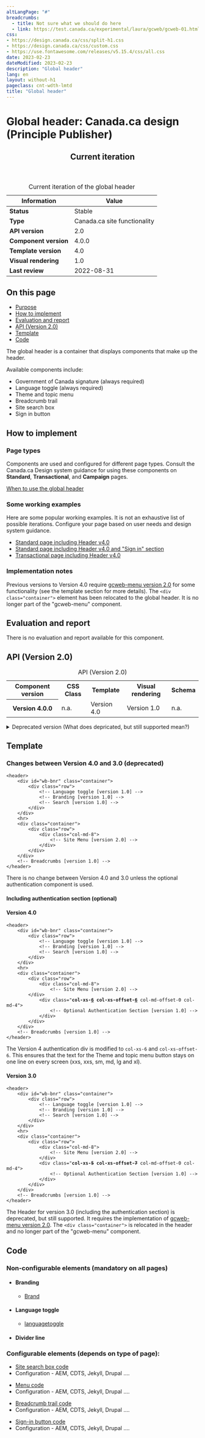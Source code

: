 ```yaml
---
altLangPage: "#"
breadcrumbs:
  - title: Not sure what we should do here
  - link: https://test.canada.ca/experimental/laura/gcweb/gcweb-01.html
css:
- https://design.canada.ca/css/split-h1.css
- https://design.canada.ca/css/custom.css
- https://use.fontawesome.com/releases/v5.15.4/css/all.css
date: 2023-02-23
dateModified: 2023-02-23
description: "Global header"
lang: en
layout: without-h1
pageclass: cnt-wdth-lmtd
title: "Global header"
---
```

<h1 property="name" id="wb-cont" dir="ltr"><span class="stacked"><span>Global header</span>: <span>Canada.ca design (Principle Publisher)</span></span></h1>
<div class="wb-prettify all-pre hide"></div>
<div class="row">
  <div class="col-md-8">
    <div class="panel panel-info">
      <header class="panel-heading">
        <h2 class="panel-title">Current iteration</h2>
      </header>
      <table class="table table-bordered table-condensed small">
        <caption class="wb-inv">
        Current iteration of the global header
        </caption>
        <thead class="wb-inv">
          <tr>
            <th class="col-md-4 active h3">Information</th>
            <th class="col-md-8 active h3" >Value</th>
          </tr>
        </thead>
        <tbody>
          <tr>
            <td><strong>Status</strong></td>
            <td>Stable</td>
          </tr>
          <tr>
            <td><strong>Type</strong></td>
            <td>Canada.ca site functionality</td>
          </tr>
          <tr>
            <td><strong>API version</strong></td>
            <td>2.0</td>
          </tr>
          <tr>
            <td><strong>Component version</strong></td>
            <td>4.0.0</td>
          </tr>
          <tr>
            <td><strong>Template version</strong></td>
            <td>4.0</td>
          </tr>
          <tr>
            <td><strong>Visual rendering</strong></td>
            <td>1.0</td>
          </tr>
          <tr>
            <td><strong>Last review</strong></td>
            <td>2022-08-31</td>
          </tr>
        </tbody>
      </table>
    </div>
  </div>
</div>
<h2>On this page</h2>
<ul>
  <li><a href="#purpose">Purpose</a></li>
  <li><a href="#implement">How to implement</a></li>
  <li><a href="#evaluation">Evaluation and report</a></li>
  <li><a href="#api">API (Version 2.0)</a></li>
  <li><a href="#template">Template</a></li>
  <li><a href="#code">Code</a></li>
</ul>
<p>The global header is a container that displays components that make up the header.</p>
<p>Available components include:</p>
<ul>
  <li>Government of Canada signature (always required)</li>
  <li>Language toggle (always required)</li>
  <li>Theme and topic menu</li>
  <li>Breadcrumb trail</li>
  <li>Site search box</li>
  <li>Sign in button</li>
</ul>
<h2 id="implement">How to implement</h2>
<h3>Page types</h3>
<p>Components are used and configured for different page types.   Consult the Canada.ca Design system guidance for using these components on <strong>Standard</strong>, <strong>Transactional</strong>, and <strong>Campaign</strong> pages.</p>
<p><a href="https://design.canada.ca/common-design-patterns/global-header.html#when">When to use the global header</a></p>
<h3>Some working examples</h3>
<p>Here are some popular working examples.  It is not an exhaustive list of possible iterations.  Configure your page based on user needs and design system guidance.</p>
<ul>
  <li><a href="https://wet-boew.github.io/GCWeb/templates/content-en.html">Standard page including Header v4.0</a></li>
  <li><a href="https://wet-boew.github.io/GCWeb/sites/authentication/contextual-signin-en.html">Standard page including Header v4.0 and "Sign in" section</a></li>
  <li><a href="https://test.canada.ca/experimental/examples/layout-transactional-01-en.html">Transactional page including Header v4.0</a></li>
</ul>
<h3>Implementation notes</h3>
<p>Previous versions to Version 4.0 require <a href="https://wet-boew.github.io/GCWeb/sites/gcweb-menu/gcweb-menu-docs-en.html">gcweb-menu version 2.0</a> for some functionality (see the template section for more details).  The <code><span class="nowrap">&lt;div class="container"&gt;</span></code> element has been relocated to the global header.  It is no longer part of the "gcweb-menu" component.</p>
<h2 id="evaluation">Evaluation and report</h2>
<p>There is no evaluation and report available for this component.</p>
<h2 id="api">API (Version 2.0)</h2>
<table class="table table-bordered small">
  <caption class="wb-inv">
  API (Version 2.0)
  </caption>
  <tr>
    <th>Component version</th>
    <th>CSS Class</th>
    <th>Template</th>
    <th>Visual rendering</th>
    <th>Schema</th>
  </tr>
  <tr>
    <th>Version 4.0.0</th>
    <td>n.a.</td>
    <td>Version 4.0</td>
    <td>Version 1.0</td>
    <td>n.a.</td>
  </tr>
</table>
<details>
  <summary>Deprecated version (What does depricated, but still supported mean?)</summary>
  <div class="mrgn-tp-lg">
    <table class="table table-bordered small">
      <tr>
        <th>Component version</th>
        <th>CSS Class</th>
        <th>Template</th>
        <th>Visual rendering</th>
        <th>Schema</th>
      </tr>
      <tr>
        <th>Version 3.0.0</th>
        <td>n.a.</td>
        <td>Version 3.0</td>
        <td>Version 1.0</td>
        <td>n.a.</td>
      </tr>
      <tr>
        <th>Version 2.0.0</th>
        <td>n.a.</td>
        <td>Version 2.0</td>
        <td>Version 1.0</td>
        <td>n.a.</td>
      </tr>
      <tr>
        <th>Version 1.0</th>
        <td>n.a.</td>
        <td>Version 1.0</td>
        <td>Version 1.0</td>
        <td>n.a.</td>
      </tr>
    </table>
  </div>
</details>
<h2 id="template">Template</h2>
<h3>Changes between Version 4.0 and 3.0 (deprecated)</h3>
<div class="row">
  <div class="col-md-6">
    <pre><code>&lt;header&gt;
	&lt;div id=&quot;wb-bnr&quot; class=&quot;container&quot;&gt;
		&lt;div class=&quot;row&quot;&gt;
			&lt;!-- Language toggle [version 1.0] --&gt;
			&lt;!-- Branding [version 1.0] --&gt;
			&lt;!-- Search [version 1.0] --&gt;
		&lt;/div&gt;
	&lt;/div&gt;
	&lt;hr&gt;
	&lt;div class=&quot;container&quot;&gt;
		&lt;div class=&quot;row&quot;&gt;
			&lt;div class=&quot;col-md-8&quot;&gt;
				&lt;!-- Site Menu [version 2.0] --&gt;
			&lt;/div&gt;
		&lt;/div&gt;
	&lt;/div&gt;
	&lt;!-- Breadcrumbs [version 1.0] --&gt;
&lt;/header&gt;</code></pre>
    <p>There is no change between Version 4.0 and 3.0 unless the optional authentication component is used.</p>
  </div>
</div>
<h4>Including authentication section (optional)</h4>
<div class="row">
  <div class="col-md-6">
    <h4>Version 4.0</h4>
    <pre><code>&lt;header&gt;
	&lt;div id=&quot;wb-bnr&quot; class=&quot;container&quot;&gt;
		&lt;div class=&quot;row&quot;&gt;
			&lt;!-- Language toggle [version 1.0] --&gt;
			&lt;!-- Branding [version 1.0] --&gt;
			&lt;!-- Search [version 1.0] --&gt;
		&lt;/div&gt;
	&lt;/div&gt;
	&lt;hr&gt;
	&lt;div class=&quot;container&quot;&gt;
		&lt;div class=&quot;row&quot;&gt;
			&lt;div class=&quot;col-md-8&quot;&gt;
				&lt;!-- Site Menu [version 2.0] --&gt;
		&lt;/div&gt;
			&lt;div class=&quot;<strong class="h3">col-xs-<ins>6</ins> col-xs-offset-<ins>6</ins></strong> col-md-offset-0 col-md-4&quot;&gt;
				&lt;!-- Optional Authentication Section [version 1.0] --&gt;
			&lt;/div&gt;
		&lt;/div&gt;
	&lt;/div&gt;
	&lt;!-- Breadcrumbs [version 1.0] --&gt;
&lt;/header&gt;</code></pre>
    <p>The Version 4 authentication div is modified to <code><span class="nowrap">col-xs-6</span></code> and <code><span class="nowrap">col-xs-offset-6</span></code>.  This ensures that the text for the Theme and topic menu button stays on one line on every screen (xxs, xxs, sm, md, lg and xl).</p>
  </div>
  <div class="col-md-6">
    <h4>Version 3.0</h4>
    <pre><code>&lt;header&gt;
	&lt;div id=&quot;wb-bnr&quot; class=&quot;container&quot;&gt;
		&lt;div class=&quot;row&quot;&gt;
			&lt;!-- Language toggle [version 1.0] --&gt;
			&lt;!-- Branding [version 1.0] --&gt;
			&lt;!-- Search [version 1.0] --&gt;
		&lt;/div&gt;
	&lt;/div&gt;
	&lt;hr&gt;
	&lt;div class=&quot;container&quot;&gt;
		&lt;div class=&quot;row&quot;&gt;
			&lt;div class=&quot;col-md-8&quot;&gt;
				&lt;!-- Site Menu [version 2.0] --&gt;
			&lt;/div&gt;
			&lt;div class=&quot;<strong class="h3">col-xs-<del>5</del> col-xs-offset-<del>7</del></strong> col-md-offset-0 col-md-4&quot;&gt;
				&lt;!-- Optional Authentication Section [version 1.0] --&gt;
			&lt;/div&gt;
		&lt;/div&gt;
	&lt;/div&gt;
	&lt;!-- Breadcrumbs [version 1.0] --&gt;
&lt;/header&gt;</code></pre>
    <p>The Header for version 3.0 (including the authentication section) is deprecated, but still supported.  It requires the implementation of <a href="https://wet-boew.github.io/GCWeb/sites/gcweb-menu/gcweb-menu-docs-en.html">gcweb-menu version 2.0</a>.   The <code><span class="nowrap">&lt;div class="container"&gt;</span></code> is relocated in the header and no longer part of the "gcweb-menu" component.</p>
  </div>
</div>
<h2 id="code">Code</h2>
<h3>Non-configurable elements (mandatory on all pages)</h3>
<ul>
  <li>
    <h4>Branding</h4>
    <ul>
      <li><a href="https://github.com/wet-boew/GCWeb/blob/master/sites/headers-includes/brand.html"><span class="fab fa-github mrgn-rght-sm"></span> Brand</a></li>
    </ul>
  </li>
  <li>
    <h4>Language toggle</h4>
    <ul>
      <li><a href="https://github.com/wet-boew/GCWeb/blob/master/sites/language/includes/languagetoggle.html"><span class="fab fa-github mrgn-rght-sm"></span> languagetoggle</a></li>
    </ul>
  </li>
  <li>
    <h4>Divider line</h4>
  </li>
</ul>
<h3>Configurable elements (depends on type of page):</h3>
<ul>
  <li><a href="https://github.com/wet-boew/GCWeb/blob/master/sites/headers-includes/sitesearch.html">Site search box code</a></li>
  <li>Configuration - AEM, CDTS, Jekyll, Drupal ….</li>
</ul>
<ul>
  <li><a href="">Menu code</a></li>
  <li>Configuration - AEM, CDTS, Jekyll, Drupal ….</li>
</ul>
<ul>
  <li><a href="">Breadcrumb trail code</a></li>
  <li>Configuration - AEM, CDTS, Jekyll, Drupal ….</li>
</ul>
<ul>
  <li><a href="">Sign-in button code</a></li>
  <li>Configuration - AEM, CDTS, Jekyll, Drupal ….</li>
</ul>
